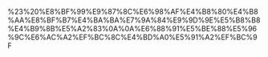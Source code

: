 %23%20%E8%BF%99%E9%87%8C%E6%98%AF%E4%B8%80%E4%B8%AA%E8%BF%B7%E4%BA%BA%E7%9A%84%E9%9D%9E%E5%B8%B8%E4%B9%8B%E5%A2%83%0A%0A%E6%88%91%E5%BE%88%E5%96%9C%E6%AC%A2%EF%BC%8C%E4%BD%A0%E5%91%A2%EF%BC%9F